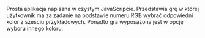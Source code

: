 Prosta aplikacja napisana w czystym JavaScripcie. 
Przedstawia grę w której użytkownik ma za zadanie na podstawie numeru RGB wybrać odpowiedni kolor z sześciu przykładowych. Ponadto gra wyposażona jest w opcję wyboru innego koloru. 

